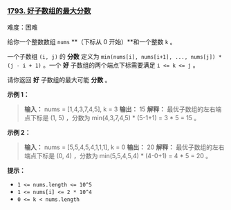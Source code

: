 ### [1793\. 好子数组的最大分数](https://leetcode.cn/problems/maximum-score-of-a-good-subarray/)

难度：困难

给你一个整数数组 `nums` **（下标从 0 开始）**和一个整数 `k` 。

一个子数组 `(i, j)` 的 **分数** 定义为 `min(nums[i], nums[i+1], ..., nums[j]) * (j - i + 1)` 。一个 **好** 子数组的两个端点下标需要满足 `i <= k <= j` 。

请你返回 **好** 子数组的最大可能 **分数** 。

**示例 1：**

> **输入：** nums = [1,4,3,7,4,5], k = 3
> **输出：** 15
> **解释：** 最优子数组的左右端点下标是 (1, 5) ，分数为 min(4,3,7,4,5) * (5-1+1) = 3 * 5 = 15 。

**示例 2：**

> **输入：** nums = [5,5,4,5,4,1,1,1], k = 0
> **输出：** 20
> **解释：** 最优子数组的左右端点下标是 (0, 4) ，分数为 min(5,5,4,5,4) * (4-0+1) = 4 * 5 = 20 。

**提示：**

- `1 <= nums.length <= 10^5`
- `1 <= nums[i] <= 2 * 10^4`
- `0 <= k < nums.length`
